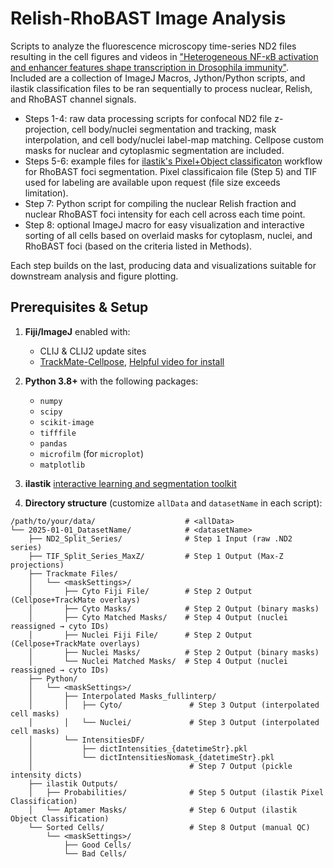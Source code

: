 # Relish-RhoBAST Image Analysis

Scripts to analyze the fluorescence microscopy time-series ND2 files resulting in the cell figures and videos in ["Heterogeneous NF-κB activation and enhancer features shape transcription in Drosophila immunity"](https://doi.org/10.1101/2025.05.19.654881).
Included are a collection of ImageJ Macros, Jython/Python scripts, and ilastik classification files to be ran sequentially to process nuclear, Relish, and RhoBAST channel signals.

  - Steps 1-4:  raw data processing scripts for confocal ND2 file z-projection, cell body/nuclei segmentation and tracking, mask interpolation, and cell body/nuclei label-map matching. Cellpose custom masks for nuclear and cytoplasmic segmentation are included.
  - Steps 5-6:  example files for [ilastik's Pixel+Object classificaton](https://www.ilastik.org/documentation/) workflow for RhoBAST foci segmentation. Pixel classificaion file (Step 5) and TIF used for labeling are available upon request (file size exceeds limitation). 
  - Step 7:  Python script for compiling the nuclear Relish fraction and nuclear RhoBAST foci intensity for each cell across each time point.
  - Step 8:  optional ImageJ macro for easy visualization and interactive sorting of all cells based on overlaid masks for cytoplasm, nuclei, and RhoBAST foci (based on the criteria listed in Methods). 

Each step builds on the last, producing data and visualizations suitable for downstream analysis and figure plotting.     

## Prerequisites & Setup

1. **Fiji/ImageJ** enabled with:
   -  CLIJ & CLIJ2 update sites
   -  [TrackMate-Cellpose](https://imagej.net/plugins/trackmate/detectors/trackmate-cellpose), [Helpful video for install](https://www.youtube.com/watch?v=A_PW_N0np9A)
2. **Python 3.8+** with the following packages:  
   - `numpy`  
   - `scipy`  
   - `scikit-image`  
   - `tifffile`  
   - `pandas`  
   - `microfilm` (for `microplot`)  
   - `matplotlib`
3. **ilastik** [interactive learning and segmentation toolkit](https://www.ilastik.org/)

4. **Directory structure** (customize `allData` and `datasetName` in each script):
```text
/path/to/your/data/                    # <allData>
└── 2025-01-01_DatasetName/            # <datasetName>
    ├── ND2_Split_Series/              # Step 1 Input (raw .ND2 series)
    ├── TIF_Split_Series_MaxZ/         # Step 1 Output (Max-Z projections)
    ├── Trackmate Files/
    │   └── <maskSettings>/
    │       ├── Cyto Fiji File/        # Step 2 Output (Cellpose+TrackMate overlays)
    │       ├── Cyto Masks/            # Step 2 Output (binary masks)
    │       ├── Cyto Matched Masks/    # Step 4 Output (nuclei reassigned → cyto IDs)
    │       ├── Nuclei Fiji File/      # Step 2 Output (Cellpose+TrackMate overlays)
    │       ├── Nuclei Masks/          # Step 2 Output (binary masks)
    │       └── Nuclei Matched Masks/  # Step 4 Output (nuclei reassigned → cyto IDs)
    ├── Python/
    │   └── <maskSettings>/
    │       ├── Interpolated Masks_fullinterp/
    │       │   ├── Cyto/               # Step 3 Output (interpolated cell masks)
    │       │   └── Nuclei/             # Step 3 Output (interpolated cell masks)
    │       └── IntensitiesDF/
    │           ├── dictIntensities_{datetimeStr}.pkl
    │           └── dictIntensitiesNomask_{datetimeStr}.pkl
    │                                   # Step 7 Output (pickle intensity dicts)
    ├── ilastik Outputs/
    │   ├── Probabilities/              # Step 5 Output (ilastik Pixel Classification)
    │   └── Aptamer Masks/              # Step 6 Output (ilastik Object Classification)
    └── Sorted Cells/                   # Step 8 Output (manual QC)
        └── <maskSettings>/
            ├── Good Cells/
            └── Bad Cells/
